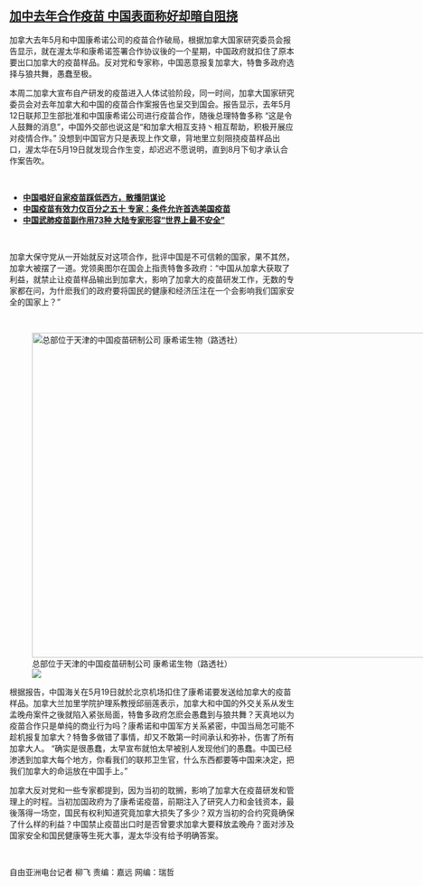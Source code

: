 <!--1611776656000-->
[加中去年合作疫苗   中国表面称好却暗自阻挠](https://www.rfa.org/mandarin/yataibaodao/junshiwaijiao/lf-01272021143211.html)
------

<p>加拿大去年5月和中国康希诺公司的疫苗合作破局，根据加拿大国家研究委员会报告显示，就在渥太华和康希诺签署合作协议後的一个星期，中国政府就扣住了原本要出口加拿大的疫苗样品。反对党和专家称，中国恶意报复加拿大，特鲁多政府选择与狼共舞，愚蠢至极。</p><p>本周二加拿大宣布自产研发的疫苗进入人体试验阶段，同一时间，加拿大国家研究委员会对去年加拿大和中国的疫苗合作案报告也呈交到国会。报告显示，去年5月12日联邦卫生部批准和中国康希诺公司进行疫苗合作，随後总理特鲁多称 “这是令人鼓舞的消息”，中国外交部也说这是“和加拿大相互支持丶相互帮助，积极开展应对疫情合作。” 没想到中国官方只是表现上作文章，背地里立刻阻挠疫苗样品出口，渥太华在5月19日就发现合作生变，却迟迟不愿说明，直到8月下旬才承认合作案告吹。</p><p><br/></p><ul><li><a href="https://www.rfa.org/mandarin/yataibaodao/huanjing/xx-01212021111251.html"><strong>中国唱好自家疫苗踩低西方，散播阴谋论</strong></a></li><li><a href="https://www.rfa.org/mandarin/yataibaodao/junshiwaijiao/bx-01132021101229.html"><strong>中国疫苗有效力仅百分之五十 专家：条件允许首选美国疫苗</strong></a><strong></strong></li><li><strong><a href="https://www.rfa.org/mandarin/yataibaodao/huanjing/gf1-01062021045140.html">中国武肺疫苗副作用73种 大陆专家形容“世界上最不安全”</a></strong></li></ul><p><br/></p><p>加拿大保守党从一开始就反对这项合作，批评中国是不可信赖的国家，果不其然，加拿大被摆了一道。党领奥图尔在国会上指责特鲁多政府：“中国从加拿大获取了利益，就禁止让疫苗样品输出到加拿大，影响了加拿大的疫苗研发工作，无数的专家都在问，为什麽我们的政府要将国民的健康和经济压注在一个会影响我们国家安全的国家上？”</p><p><br/></p><p><figure class="image-richtext image-inline captioned" style="width:975px;"><img alt="总部位于天津的中国疫苗研制公司 康希诺生物（路透社）" height="575" src="https://www.rfa.org/mandarin/yataibaodao/junshiwaijiao/lf-01272021143211.html/df78-4e78-8ff0-c9e244f6f370_cx0.jpg/@@images/7ffbf8f5-74dc-438a-8625-b77a096622ed.jpeg" title="-DF78-4E78-8FF0-C9E244F6F370_cx0.jpg" width="975"/><figcaption class="image-caption">总部位于天津的中国疫苗研制公司 康希诺生物（路透社）</figcaption><small></small><div id="zoomattribute"><a data-caption="总部位于天津的中国疫苗研制公司 康希诺生物（路透社）" data-fancybox="" href="https://www.rfa.org/mandarin/yataibaodao/junshiwaijiao/lf-01272021143211.html/df78-4e78-8ff0-c9e244f6f370_cx0.jpg" id="single_image" title="总部位于天津的中国疫苗研制公司 康希诺生物（路透社）"><img src="/++plone++rfa-resources/img/icon-zoom.png"/></a></div></figure></p><p>根据报告，中国海关在5月19日就於北京机场扣住了康希诺要发送给加拿大的疫苗样品。加拿大兰加里学院护理系教授邱丽莲表示，加拿大和中国的外交关系从发生孟晚舟案件之後就陷入紧张局面，特鲁多政府怎麽会愚蠢到与狼共舞？天真地以为疫苗合作只是单纯的商业行为吗？康希诺和中国军方关系紧密，中国当局怎可能不趁机报复加拿大？特鲁多做错了事情，却又不敢第一时间承认和弥补，伤害了所有加拿大人。 “确实是很愚蠢，太早宣布就怕太早被别人发现他们的愚蠢。中国已经渗透到加拿大每个地方，你看我们的联邦卫生官，什么东西都要等中国来决定，把我们加拿大的命运放在中国手上。”</p><p>加拿大反对党和一些专家都提到，因为当初的耽搁，影响了加拿大在疫苗研发和管理上的时程。当初加国政府为了康希诺疫苗，前期注入了研究人力和金钱资本，最後落得一场空，国民有权利知道究竟加拿大损失了多少？双方当初的合约究竟确保了什么样的利益？中国禁止疫苗出口时是否曾要求加拿大要释放孟晚舟？面对涉及国家安全和国民健康等生死大事，渥太华没有给予明确答案。</p><p><br/></p><p>自由亚洲电台记者 柳飞 责编：嘉远 网编：瑞哲</p>
